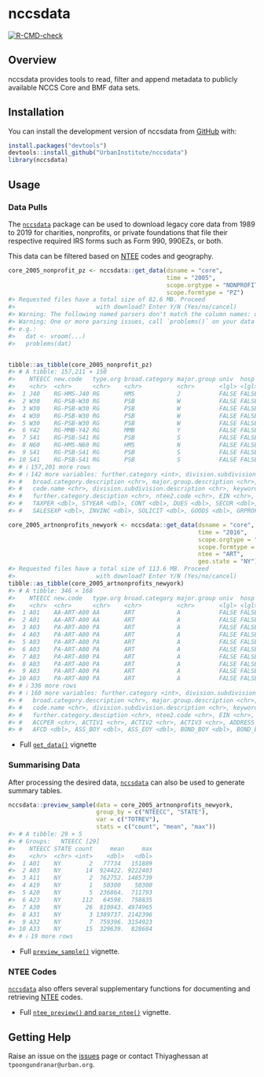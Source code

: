 
# nccsdata

<!-- badges: start -->

[![R-CMD-check](https://github.com/UrbanInstitute/nccsdata/actions/workflows/R-CMD-check.yaml/badge.svg)](https://github.com/UrbanInstitute/nccsdata/actions/workflows/R-CMD-check.yaml)
<!-- badges: end -->

## Overview

nccsdata provides tools to read, filter and append metadata to publicly
available NCCS Core and BMF data sets.

## Installation

You can install the development version of nccsdata from
[GitHub](https://github.com/) with:

``` r
install.packages("devtools")
devtools::install_github("UrbanInstitute/nccsdata")
library(nccsdata)
```

## Usage

### Data Pulls

The [`nccsdata`](https://urbaninstitute.github.io/nccsdata/) package can
be used to download legacy core data from 1989 to 2019 for charities,
nonprofits, or private foundations that file their respective required
IRS forms such as Form 990, 990EZs, or both.

This data can be filtered based on
[NTEE](https://github.com/Nonprofit-Open-Data-Collective/mission-taxonomies/blob/main/NTEE-disaggregated/README.md)
codes and geography.

``` r
core_2005_nonprofit_pz <- nccsdata::get_data(dsname = "core",
                                             time = "2005",
                                             scope.orgtype = "NONPROFIT",
                                             scope.formtype = "PZ")
#> Requested files have a total size of 82.6 MB. Proceed
#>                       with download? Enter Y/N (Yes/no/cancel)
#> Warning: The following named parsers don't match the column names: default
#> Warning: One or more parsing issues, call `problems()` on your data frame for details,
#> e.g.:
#>   dat <- vroom(...)
#>   problems(dat)


tibble::as_tibble(core_2005_nonprofit_pz)
#> # A tibble: 157,211 × 150
#>    NTEECC new.code   type.org broad.category major.group univ  hosp  two.digit
#>    <chr>  <chr>      <chr>    <chr>          <chr>       <lgl> <lgl> <chr>    
#>  1 J40    RG-HMS-J40 RG       HMS            J           FALSE FALSE 40       
#>  2 W30    RG-PSB-W30 RG       PSB            W           FALSE FALSE 30       
#>  3 W30    RG-PSB-W30 RG       PSB            W           FALSE FALSE 30       
#>  4 W30    RG-PSB-W30 RG       PSB            W           FALSE FALSE 30       
#>  5 W30    RG-PSB-W30 RG       PSB            W           FALSE FALSE 30       
#>  6 Y42    RG-MMB-Y42 RG       MMB            Y           FALSE FALSE 42       
#>  7 S41    RG-PSB-S41 RG       PSB            S           FALSE FALSE 41       
#>  8 N60    RG-HMS-N60 RG       HMS            N           FALSE FALSE 60       
#>  9 S41    RG-PSB-S41 RG       PSB            S           FALSE FALSE 41       
#> 10 S41    RG-PSB-S41 RG       PSB            S           FALSE FALSE 41       
#> # ℹ 157,201 more rows
#> # ℹ 142 more variables: further.category <int>, division.subdivision <chr>,
#> #   broad.category.description <chr>, major.group.description <chr>,
#> #   code.name <chr>, division.subdivision.description <chr>, keywords <chr>,
#> #   further.category.desciption <chr>, ntee2.code <chr>, EIN <chr>,
#> #   TAXPER <dbl>, STYEAR <dbl>, CONT <dbl>, DUES <dbl>, SECUR <dbl>,
#> #   SALESEXP <dbl>, INVINC <dbl>, SOLICIT <dbl>, GOODS <dbl>, GRPROF <dbl>, …
```

``` r
core_2005_artnonprofits_newyork <- nccsdata::get_data(dsname = "core",
                                                      time = "2016",
                                                      scope.orgtype = "NONPROFIT",
                                                      scope.formtype = "PZ",
                                                      ntee = "ART",
                                                      geo.state = "NY")
#> Requested files have a total size of 113.6 MB. Proceed
#>                       with download? Enter Y/N (Yes/no/cancel)
tibble::as_tibble(core_2005_artnonprofits_newyork)
#> # A tibble: 346 × 168
#>    NTEECC new.code   type.org broad.category major.group univ  hosp  two.digit
#>    <chr>  <chr>      <chr>    <chr>          <chr>       <lgl> <lgl> <chr>    
#>  1 A01    AA-ART-A00 AA       ART            A           FALSE FALSE 1        
#>  2 A01    AA-ART-A00 AA       ART            A           FALSE FALSE 1        
#>  3 A03    PA-ART-A00 PA       ART            A           FALSE FALSE 3        
#>  4 A03    PA-ART-A00 PA       ART            A           FALSE FALSE 3        
#>  5 A03    PA-ART-A00 PA       ART            A           FALSE FALSE 3        
#>  6 A03    PA-ART-A00 PA       ART            A           FALSE FALSE 3        
#>  7 A03    PA-ART-A00 PA       ART            A           FALSE FALSE 3        
#>  8 A03    PA-ART-A00 PA       ART            A           FALSE FALSE 3        
#>  9 A03    PA-ART-A00 PA       ART            A           FALSE FALSE 3        
#> 10 A03    PA-ART-A00 PA       ART            A           FALSE FALSE 3        
#> # ℹ 336 more rows
#> # ℹ 160 more variables: further.category <int>, division.subdivision <chr>,
#> #   broad.category.description <chr>, major.group.description <chr>,
#> #   code.name <chr>, division.subdivision.description <chr>, keywords <chr>,
#> #   further.category.desciption <chr>, ntee2.code <chr>, EIN <chr>,
#> #   ACCPER <chr>, ACTIV1 <chr>, ACTIV2 <chr>, ACTIV3 <chr>, ADDRESS <chr>,
#> #   AFCD <dbl>, ASS_BOY <dbl>, ASS_EOY <dbl>, BOND_BOY <dbl>, BOND_EOY <dbl>, …
```

- Full
  [`get_data()`](https://urbaninstitute.github.io/nccsdata/articles/data_pull.html)
  vignette

### Summarising Data

After processing the desired data,
[`nccsdata`](https://urbaninstitute.github.io/nccsdata/) can also be
used to generate summary tables.

``` r
nccsdata::preview_sample(data = core_2005_artnonprofits_newyork,
                         group_by = c("NTEECC", "STATE"),
                         var = c("TOTREV"),
                         stats = c("count", "mean", "max"))
#> # A tibble: 29 × 5
#> # Groups:   NTEECC [29]
#>    NTEECC STATE count     mean     max
#>    <chr>  <chr> <int>    <dbl>   <dbl>
#>  1 A01    NY        2   77734   151889
#>  2 A03    NY       14  924422. 9222403
#>  3 A11    NY        2  762752. 1485739
#>  4 A19    NY        1   50300    50300
#>  5 A20    NY        5  236864.  711793
#>  6 A23    NY      112   64598.  758835
#>  7 A30    NY       26  810943. 4974965
#>  8 A31    NY        3 1389737. 2142396
#>  9 A32    NY        7  759396. 3154923
#> 10 A33    NY       15  329639.  828684
#> # ℹ 19 more rows
```

- Full
  [`preview_sample()`](https://urbaninstitute.github.io/nccsdata/articles/summary_stats.html)
  vignette.

### NTEE Codes

[`nccsdata`](https://urbaninstitute.github.io/nccsdata/) also offers
several supplementary functions for documenting and retrieving
[NTEE](https://github.com/Nonprofit-Open-Data-Collective/mission-taxonomies/blob/main/NTEE-disaggregated/README.md)
codes.

- Full [`ntee_preview()` and
  `parse_ntee()`](https://urbaninstitute.github.io/nccsdata/articles/ntee.html)
  vignette.

## Getting Help

Raise an issue on the
[issues](https://github.com/UrbanInstitute/nccsdata/issues) page or
contact Thiyaghessan at `tpoongundranar@urban.org`.

